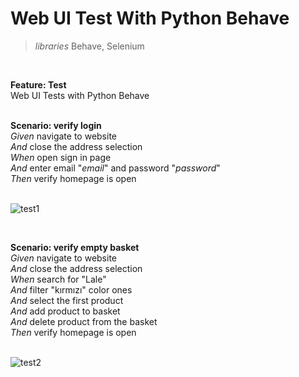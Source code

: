 # Web UI Test With Python Behave
>*libraries* Behave, Selenium

</br>

  **Feature: Test**</br>
    Web UI Tests with Python Behave</br>
</br>

  **Scenario: verify login**</br>
    *Given* navigate to website</br>
    *And* close the address selection</br>
    *When* open sign in page</br>
    *And* enter email "*email*" and password "*password*"</br>
    *Then* verify homepage is open</br>
</br>

![test1](https://user-images.githubusercontent.com/88919177/151692957-6ebc8b3f-1f5e-4ba3-ad3c-94a575f49621.gif)

</br>

  **Scenario: verify empty basket**</br>
    *Given* navigate to website</br>
    *And* close the address selection</br>
    *When* search for "Lale"</br>
    *And* filter "kırmızı" color ones</br>
    *And* select the first product</br>
    *And* add product to basket</br>
    *And* delete product from the basket</br>
    *Then* verify homepage is open</br>
</br>

![test2](https://user-images.githubusercontent.com/88919177/151693023-831930ba-7093-4a40-93ff-adef8762d269.gif)
